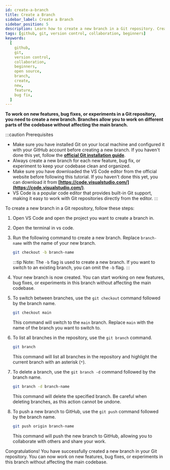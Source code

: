 ```yaml
---
id: create-a-branch
title: Create a Branch
sidebar_label: Create a Branch
sidebar_position: 5
description: Learn how to create a new branch in a Git repository. Create a branch to work on new features, bug fixes, or experiments without affecting the main codebase.
tags: [github, git, version control, collaboration, beginners]
keywords:
  [
    github,
    git,
    version control,
    collaboration,
    beginners,
    open source,
    branch,
    create,
    new,
    feature,
    bug fix,
  ]
---
```


**To work on new features, bug fixes, or experiments in a Git repository, you need to create a new branch. Branches allow you to work on different parts of the codebase without affecting the main branch.**

:::caution Prerequisites

- Make sure you have installed Git on your local machine and configured it with your GitHub account before creating a new branch. If you haven't done this yet, follow the **[official Git installation guide](https://git-scm.com/book/en/v2/Getting-Started-Installing-Git)**.
- Always create a new branch for each new feature, bug fix, or experiment to keep your codebase clean and organized.
- Make sure you have downloaded the VS Code editor from the official website before following this tutorial. If you haven't done this yet, you can download it from **[https://code.visualstudio.com/](https://code.visualstudio.com/)**.
- VS Code is a popular code editor that provides built-in Git support, making it easy to work with Git repositories directly from the editor.
  :::

To create a new branch in a Git repository, follow these steps:

1. Open VS Code and open the project you want to create a branch in.

2. Open the terminal in vs code.

3. Run the following command to create a new branch. Replace `branch-name` with the name of your new branch.

   ```bash title="Terminal"
   git checkout -b branch-name
   ```

   :::tip Note:
   The `-b` flag is used to create a new branch. If you want to switch to an existing branch, you can omit the `-b` flag.
   :::

4. Your new branch is now created. You can start working on new features, bug fixes, or experiments in this branch without affecting the main codebase.

5. To switch between branches, use the `git checkout` command followed by the branch name.

   ```bash title="Terminal"
   git checkout main
   ```

   This command will switch to the `main` branch. Replace `main` with the name of the branch you want to switch to.

6. To list all branches in the repository, use the `git branch` command.

   ```bash title="Terminal"
   git branch
   ```

   This command will list all branches in the repository and highlight the current branch with an asterisk (`*`).

7. To delete a branch, use the `git branch -d` command followed by the branch name.

   ```bash title="Terminal"
   git branch -d branch-name
   ```

   This command will delete the specified branch. Be careful when deleting branches, as this action cannot be undone.

8. To push a new branch to GitHub, use the `git push` command followed by the branch name.

   ```bash title="Terminal"
   git push origin branch-name
   ```

   This command will push the new branch to GitHub, allowing you to collaborate with others and share your work.

Congratulations! You have successfully created a new branch in your Git repository. You can now work on new features, bug fixes, or experiments in this branch without affecting the main codebase.
